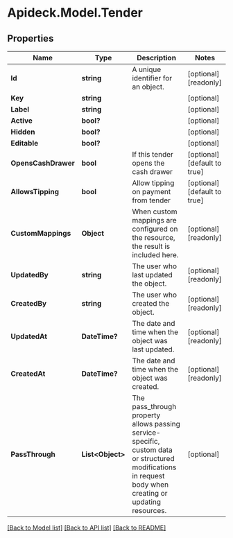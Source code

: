 # Apideck.Model.Tender

## Properties

Name | Type | Description | Notes
------------ | ------------- | ------------- | -------------
**Id** | **string** | A unique identifier for an object. | [optional] [readonly] 
**Key** | **string** |  | [optional] 
**Label** | **string** |  | [optional] 
**Active** | **bool?** |  | [optional] 
**Hidden** | **bool?** |  | [optional] 
**Editable** | **bool?** |  | [optional] 
**OpensCashDrawer** | **bool** | If this tender opens the cash drawer | [optional] [default to true]
**AllowsTipping** | **bool** | Allow tipping on payment from tender | [optional] [default to true]
**CustomMappings** | **Object** | When custom mappings are configured on the resource, the result is included here. | [optional] [readonly] 
**UpdatedBy** | **string** | The user who last updated the object. | [optional] [readonly] 
**CreatedBy** | **string** | The user who created the object. | [optional] [readonly] 
**UpdatedAt** | **DateTime?** | The date and time when the object was last updated. | [optional] [readonly] 
**CreatedAt** | **DateTime?** | The date and time when the object was created. | [optional] [readonly] 
**PassThrough** | **List&lt;Object&gt;** | The pass_through property allows passing service-specific, custom data or structured modifications in request body when creating or updating resources. | [optional] 

[[Back to Model list]](../README.md#documentation-for-models) [[Back to API list]](../README.md#documentation-for-api-endpoints) [[Back to README]](../README.md)

